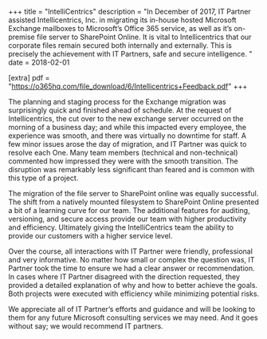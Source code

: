 +++
title = "IntelliCentrics"
description = "In December of 2017, IT Partner assisted Intellicentrics, Inc. in migrating its in-house hosted Microsoft Exchange mailboxes to Microsoft&#8217;s Office 365 service, as well as it&#8217;s on-premise file server to SharePoint Online. It is vital to Intellicentrics that our corporate files remain secured both internally and externally. This is precisely the achievement with IT Partners, safe and secure intelligence. "
date = 2018-02-01

[extra]
pdf = "https://o365hq.com/file_download/6/Intellicentrics+Feedback.pdf"
+++

The planning and staging process for the Exchange migration was surprisingly quick and finished ahead of schedule. At the request of Intellicentrics, the cut over to the new exchange server occurred on the morning of a business day; and while this impacted every employee, the experience was smooth, and there was virtually no downtime for staff. A few minor issues arose the day of migration, and IT Partner was quick to resolve each One. Many team members (technical and non-technical) commented how impressed they were with the smooth transition. The disruption was remarkably less significant than feared and is common with this type of a project.

The migration of the file server to SharePoint online was equally successful. The shift from a natively mounted filesystem to SharePoint Online presented a bit of a learning curve for our team. The additional features for auditing, versioning, and secure access provide our team with higher productivity and efficiency. Ultimately giving the IntelliCentrics team the ability to provide our customers with a higher service level.

Over the course, all interactions with IT Partner were friendly, professional and very informative. No matter how small or complex the question was, IT Partner took the time to ensure we had a clear answer or recommendation. In cases where IT Partner disagreed with the direction requested, they provided a detailed explanation of why and how to better achieve the goals. Both projects were executed with efficiency while minimizing potential risks.

We appreciate all of IT Partner&#8217;s efforts and guidance and will be looking to them for any future Microsoft consulting services we may need. And it goes without say; we would recommend IT partners.